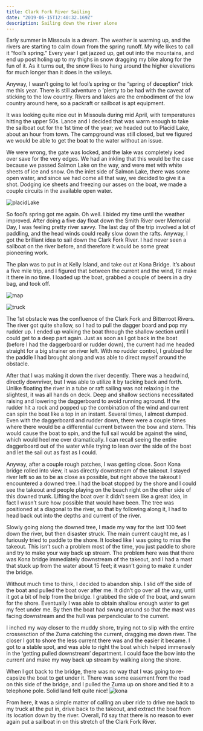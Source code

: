 ```yaml
---
title: Clark Fork River Sailing
date: "2019-06-15T12:40:32.169Z"
description: Sailing down the river alone
---
```


Early summer in Missoula is a dream.  The weather is warming up, and the rivers are starting to calm down from the spring runoff.  My wife likes to call it “fool’s spring.”  Every year I get jazzed up, get out into the mountains, and end up post holing up to my thighs in snow dragging my bike along for the fun of it.  As it turns out, the snow likes to hang around the higher elevations for much longer than it does in the valleys.

Anyway, I wasn’t going to let fool’s spring or the “spring of deception” trick me this year.  There is still adventure o ’plenty to be had with the caveat of sticking to the low country.  Rivers and lakes are the embodiment of the low country around here, so a packraft or sailboat is apt equipment.

It was looking quite nice out in Missoula during mid April, with temperatures hitting the upper 50s.   Lance and I decided that was warm enough to take the sailboat out for the 1st time of the year; we headed out to Placid Lake, about an hour from town.  The campground was still closed, but we figured we would be able to get the boat to the water without an issue.

We were wrong, the gate was locked, and the lake was completely iced over save for the very edges.  We had an inkling that this would be the case because we passed Salmon Lake on the way, and were met with white sheets of ice and snow.  On the inlet side of Salmon Lake, there was some open water, and since we had come all that way, we decided to give it a shot.  Dodging ice sheets and freezing our asses on the boat, we made a couple circuits in the available open water.

![placidLake](PlacidLance.jpg)

So fool’s spring got me again.  Oh well.  I bided my time until the weather improved.
After doing a five day float down the Smith River over Memorial Day, I was feeling pretty river savvy.  The last day of the trip involved a lot of paddling, and the head winds could really slow down the rafts.  Anyway, I got the brilliant idea to sail down the Clark Fork River.  I had never seen a sailboat on the river before, and therefore it would be some great pioneering work.

The plan was to put in at Kelly Island, and take out at Kona Bridge.  It’s about a five mile trip, and I figured that between the current and the wind, I’d make it there in no time.  I loaded up the boat, grabbed a couple of beers in a dry bag, and took off. 

![map](ClarkFork.jpg)

![truck](ZumaTruck1.jpg)

The 1st obstacle was the confluence of the Clark Fork and Bitterroot Rivers.  The river got quite shallow, so I had to pull the dagger board and  pop my rudder up.  I ended up walking the boat through the shallow section until I could get to a deep part again.  Just as soon as I got back in the boat (before I had the daggerboard or rudder down), the current had me headed straight for a big strainer on river left. With no rudder control, I grabbed for the paddle I had brought along and was able to direct myself around the obstacle.

After that I was making it down the river decently.  There was a headwind, directly downriver, but I was able to utilize it by tacking back and forth.  Unlike floating the river in a tube or raft sailing was not relaxing in the slightest, it was all hands on deck.  Deep and shallow sections necessitated raising and lowering the daggerboard to avoid running aground.  If the rudder hit a rock and popped up the combination of the wind and current can spin the boat like a top in an instant.  Several times, I almost dumped.  Even with the daggerboard and rudder down,  there were a couple times where there would be a differential current between the bow and stern. This would cause the boat to spin, and the full sail would be against the wind, which would heel me over dramatically.  I can recall seeing the entire daggerboard out of the water while trying to lean over the side of the boat and let the sail out as fast as I could.

Anyway, after a couple rough patches, I was getting close.  Soon Kona bridge rolled into view, it was directly downstream of the takeout.  I stayed river left so as to be as close as possible, but right above the takeout I encountered a downed tree.  I had the boat stopped by the shore and I could see the takeout and people playing on the beach right on the other side of this downed trunk.  Lifting the boat over it didn’t seem like a great idea, in fact I wasn’t sure how possible that would have been.  The tree was positioned at a diagonal to the river, so that by following along it,  I had to head back out into the depths and current of the river.

Slowly going along the downed tree, I made my way for the last 100 feet down the river, but then disaster struck.  The main  current caught me, as I furiously tried to paddle to the shore.  It looked like I was going to miss the takeout.  This isn’t such a problem most of the time, you just paddle to shore and try to make your way back up stream.  The problem here was that there was Kona bridge immediately downstream of the takeout, and I had a mast that stuck up from the water about 15 feet; it wasn’t going to make it under the bridge.

Without much time to think, I decided to abandon ship.  I slid off the side of the boat and pulled the boat over after me. It didn’t go over all the way, until it got a bit of help from the bridge.  I grabbed the side of the boat, and swam for the shore.  Eventually I was able to obtain shallow enough water to get my feet under me.  By then the boat had swung around so that the mast was facing downstream and the hull was perpendicular to the current.

I inched my way closer to the muddy shore, trying not to slip with the entire crossesction of the Zuma catching the current, dragging me down river.  The closer I got to shore the less current there was and the easier it became.  I got to a stable spot, and was able to right the boat which helped immensely in the ‘getting pulled downstream’ department.   I could face the bow into the current and make my way back up stream by walking along the shore.

When I got back to the bridge, there was no way that I was going to re-capsize the boat to get under it.  There was some easement from the road on this side of the bridge, and I pulled the Zuma up on shore and tied it to a telephone pole.  Solid land felt quite nice!
![kona](ZumaClarkFork.jpg)

From here, it was a simple matter of calling an uber ride to drive me back to my truck at the put in, drive back to the takeout, and extract the boat from its location down by the river.  Overall, I’d say that there is no reason to ever again put a sailboat in on this stretch of the Clark Fork River.

